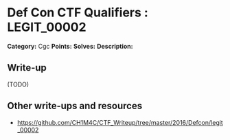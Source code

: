# Def Con CTF Qualifiers : LEGIT_00002

**Category:** Cgc
**Points:** 
**Solves:** 
**Description:**



## Write-up

(TODO)

## Other write-ups and resources

* https://github.com/CH1M4C/CTF_Writeup/tree/master/2016/Defcon/legit_00002

